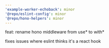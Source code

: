 ```yaml
---
'example-worker-echoback': minor
'@repo/eslint-config': minor
'@repo/hono-helpers': minor
---
```


feat: rename hono middleware from use* to with*

fixes issues where eslint thinks it's a react hook
